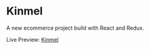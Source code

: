 # Kinmel
A new ecommerce project build with React and Redux.


Live Preview: <a href="https://kinmel/netlify.app">Kinmel</a>


